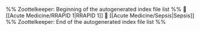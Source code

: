 %% Zoottelkeeper: Beginning of the autogenerated index file list  %%
📄 [[Acute Medicine/RRAPID 1|RRAPID 1]]
📄 [[Acute Medicine/Sepsis|Sepsis]]
%% Zoottelkeeper: End of the autogenerated index file list  %%
